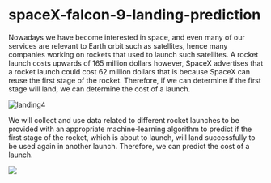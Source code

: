 # spaceX-falcon-9-landing-prediction 

Nowadays we have become interested in space, and even many of our services are relevant to Earth orbit such as satellites, hence many companies working on rockets that used to launch such satellites. A rocket launch costs upwards of 165 million dollars however, SpaceX advertises that a rocket launch could cost 62 million dollars that is because SpaceX can reuse the first stage of the rocket. Therefore, if we can determine if the first stage will land, we can determine the cost of a launch. 

![landing4](https://user-images.githubusercontent.com/41922411/153734702-f34595c5-daa9-4f53-988e-9a0fae41e1a4.jpg)

We will collect and use data related to different rocket launches to be provided with an appropriate machine-learning algorithm to predict if the first stage of the rocket, which is about to launch, will land successfully to be used again in another launch. Therefore, we can predict the cost of a launch.

![](https://camo.githubusercontent.com/2720f194a7a7f493a7ed83972109f026a80d430e1500f7ae6281dd87fd6ada37/68747470733a2f2f63662d636f75727365732d646174612e73332e75732e636c6f75642d6f626a6563742d73746f726167652e617070646f6d61696e2e636c6f75642f49424d446576656c6f706572536b696c6c734e6574776f726b2d445330373031454e2d536b696c6c734e6574776f726b2f6c61625f76322f696d616765732f6c616e64696e675f312e676966)
